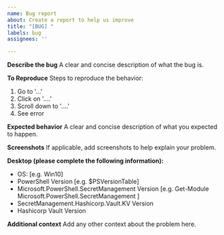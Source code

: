 ```yaml
---
name: Bug report
about: Create a report to help us improve
title: "[BUG] "
labels: bug
assignees: ''

---
```


**Describe the bug**
A clear and concise description of what the bug is.

**To Reproduce**
Steps to reproduce the behavior:
1. Go to '...'
2. Click on '....'
3. Scroll down to '....'
4. See error

**Expected behavior**
A clear and concise description of what you expected to happen.

**Screenshots**
If applicable, add screenshots to help explain your problem.

**Desktop (please complete the following information):**
- OS: [e.g. Win10]
- PowerShell Version [e.g. $PSVersionTable]
- Microsoft.PowerShell.SecretManagement Version [e.g. Get-Module Microsoft.PowerShell.SecretManagement ]
- SecretManagement.Hashicorp.Vault.KV Version
- Hashicorp Vault Version


**Additional context**
Add any other context about the problem here.
